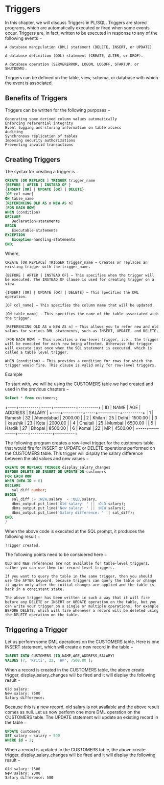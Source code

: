 # Triggers

In this chapter, we will discuss Triggers in PL/SQL. 
Triggers are stored programs, which are automatically executed or fired when some events occur. Triggers are, in fact, written to be executed in response to any of the following events −

```
A database manipulation (DML) statement (DELETE, INSERT, or UPDATE)

A database definition (DDL) statement (CREATE, ALTER, or DROP).

A database operation (SERVERERROR, LOGON, LOGOFF, STARTUP, or SHUTDOWN).
```

Triggers can be defined on the table, view, schema, or database with which the event is associated.

## Benefits of Triggers

Triggers can be written for the following purposes −
```
Generating some derived column values automatically
Enforcing referential integrity
Event logging and storing information on table access
Auditing
Synchronous replication of tables
Imposing security authorizations
Preventing invalid transactions
```

## Creating Triggers
The syntax for creating a trigger is −
```sql
CREATE [OR REPLACE ] TRIGGER trigger_name  
{BEFORE | AFTER | INSTEAD OF }  
{INSERT [OR] | UPDATE [OR] | DELETE}  
[OF col_name]  
ON table_name  
[REFERENCING OLD AS o NEW AS n]  
[FOR EACH ROW]  
WHEN (condition)   
DECLARE 
   Declaration-statements 
BEGIN  
   Executable-statements 
EXCEPTION 
   Exception-handling-statements 
END; 
```

Where,

```
CREATE [OR REPLACE] TRIGGER trigger_name − Creates or replaces an existing trigger with the trigger_name.

{BEFORE | AFTER | INSTEAD OF} − This specifies when the trigger will be executed. The INSTEAD OF clause is used for creating trigger on a view.

{INSERT [OR] | UPDATE [OR] | DELETE} − This specifies the DML operation.

[OF col_name] − This specifies the column name that will be updated.

[ON table_name] − This specifies the name of the table associated with the trigger.

[REFERENCING OLD AS o NEW AS n] − This allows you to refer new and old values for various DML statements, such as INSERT, UPDATE, and DELETE.

[FOR EACH ROW] − This specifies a row-level trigger, i.e., the trigger will be executed for each row being affected. Otherwise the trigger will execute just once when the SQL statement is executed, which is called a table level trigger.

WHEN (condition) − This provides a condition for rows for which the trigger would fire. This clause is valid only for row-level triggers.
```

Example

To start with, we will be using the CUSTOMERS table we had created and used in the previous chapters −
```sql
Select * from customers;  
```

+----+----------+-----+-----------+----------+ 
| ID | NAME     | AGE | ADDRESS   | SALARY   | 
+----+----------+-----+-----------+----------+ 
|  1 | Ramesh   |  32 | Ahmedabad |  2000.00 | 
|  2 | Khilan   |  25 | Delhi     |  1500.00 | 
|  3 | kaushik  |  23 | Kota      |  2000.00 | 
|  4 | Chaitali |  25 | Mumbai    |  6500.00 | 
|  5 | Hardik   |  27 | Bhopal    |  8500.00 | 
|  6 | Komal    |  22 | MP        |  4500.00 | 
+----+----------+-----+-----------+----------+ 

The following program creates a row-level trigger for the customers table that would fire for INSERT or UPDATE or DELETE operations performed on the CUSTOMERS table. This trigger will display the salary difference between the old values and new values −

```sql
CREATE OR REPLACE TRIGGER display_salary_changes 
BEFORE DELETE OR INSERT OR UPDATE ON customers 
FOR EACH ROW 
WHEN (NEW.ID > 0) 
DECLARE 
   sal_diff number; 
BEGIN 
   sal_diff := :NEW.salary  - :OLD.salary; 
   dbms_output.put_line('Old salary: ' || :OLD.salary); 
   dbms_output.put_line('New salary: ' || :NEW.salary); 
   dbms_output.put_line('Salary difference: ' || sal_diff); 
END; 
/
```

When the above code is executed at the SQL prompt, it produces the following result −
```
Trigger created.
```

The following points need to be considered here −
```
OLD and NEW references are not available for table-level triggers, rather you can use them for record-level triggers.

If you want to query the table in the same trigger, then you should use the AFTER keyword, because triggers can query the table or change it again only after the initial changes are applied and the table is back in a consistent state.

The above trigger has been written in such a way that it will fire before any DELETE or INSERT or UPDATE operation on the table, but you can write your trigger on a single or multiple operations, for example BEFORE DELETE, which will fire whenever a record will be deleted using the DELETE operation on the table.
```

## Triggering a Trigger
Let us perform some DML operations on the CUSTOMERS table. Here is one INSERT statement, which will create a new record in the table −

```sql
INSERT INTO CUSTOMERS (ID,NAME,AGE,ADDRESS,SALARY) 
VALUES (7, 'Kriti', 22, 'HP', 7500.00 ); 
```

When a record is created in the CUSTOMERS table, the above create trigger, display_salary_changes will be fired and it will display the following result −
```
Old salary: 
New salary: 7500 
Salary difference:
```

Because this is a new record, old salary is not available and the above result comes as null. Let us now perform one more DML operation on the CUSTOMERS table. The UPDATE statement will update an existing record in the table −
```sql
UPDATE customers 
SET salary = salary + 500 
WHERE id = 2; 
```

When a record is updated in the CUSTOMERS table, the above create trigger, display_salary_changes will be fired and it will display the following result −

```
Old salary: 1500 
New salary: 2000 
Salary difference: 500 
```

